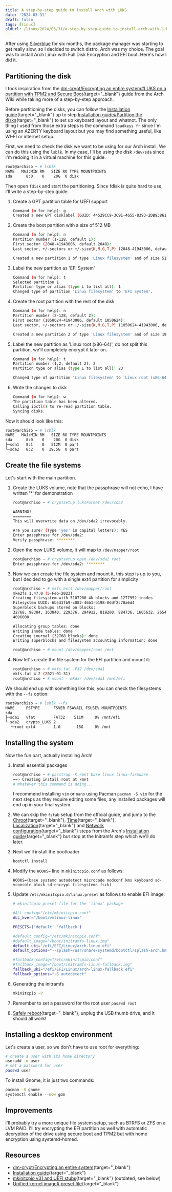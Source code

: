 ```yaml
---
title: A step-by-step guide to install Arch with LUKS
date: '2024-03-31'
draft: false
tags: [linux]
oldUrl: /linux/2024/03/31/a-step-by-step-guide-to-install-arch-with-luks
---
```

After using [Silverblue](https://quozul.dev/linux/2023/12/07/using-an-immuable-desktop) for six months, the package manager was starting to get really slow, so I decided to switch distro, Arch was my choice.
The goal was to install Arch Linux with Full Disk Encryption and EFI boot. Here's how I did it.

<!--more-->

## Partitioning the disk

I took inspiration from the [dm-crypt/Encrypting an entire system#LUKS on a partition with TPM2 and Secure Boot](https://wiki.archlinux.org/title/Dm-crypt/Encrypting_an_entire_system#LUKS_on_a_partition_with_TPM2_and_Secure_Boot){target="_blank"} guide from the Arch Wiki while taking more of a step-by-step approach.

Before partitioning the disks, you can follow the [Installation guide](https://wiki.archlinux.org/title/Installation_guide){target="_blank"} up to step [Installation guide#Partition the disks](https://wiki.archlinux.org/title/Installation_guide#Partition_the_disks){target="_blank"} to set up keyboard layout and whatnot. The only thing I used from those extra steps is the command `loadkeys fr` since I'm using an AZERTY keyboard layout but you may find something useful, like WI-FI or internet setup.

First, we need to check the disk we want to be using for our Arch install. We can do this using the `lsblk`. In my case, I'll be using the disk `/dev/sda` since I'm redoing it in a virtual machine for this guide.

```bash
root@archiso ~ # lsblk
NAME   MAJ:MIN RM   SIZE RO TYPE MOUNTPOINTS
sda      8:0    0    20G  0 disk
```

Then open `fdisk` and start the partitioning.
Since fdisk is quite hard to use, I'll write a step-by-step guide.

1. Create a GPT partition table for UEFI support
    ```bash
    Command (m for help): g
    Created a new GPT disklabel (GUID: 44529CC9-3C91-4655-8393-2DB938617FAA).
    ```

2. Create the boot partition with a size of 512 MB
    ```bash
    Command (m for help): n
    Partition number (1-128, default 1):
    First sector (2048-41943006, default 2048):
    Last sector, +/-sectors or +/-size{K,M,G,T,P} (2048-41943006, default 41940991): +512M
    
    Created a new partition 1 of type 'Linux filesystem' and of size 512 MiB.
    ```

3. Label the new partition as 'EFI System'
    ```bash
    Command (m for help): t
    Selected partition 1
    Partition type or alias (type L to list all): 1
    Changed type of partition 'Linux filesystem' to 'EFI System'.
    ```

4. Create the root partition with the rest of the disk
    ```bash
    Command (m for help): n
    Partition number (2-128, default 2):
    First sector (1050624-41943006, default 1050624):
    Last sector, +/-sectors or +/-size{K,M,G,T,P} (1050624-41943006, default 41940991):
    
    Created a new partition 2 of type 'Linux filesystem' and of size 19.5 GiB.
    ```

5. Label the new partition as 'Linux root (x86-64)', do not split this partition, we'll completely encrypt it later on.
    ```bash
    Command (m for help): t
    Partition number (1,2, default 2): 2
    Partition type or alias (type L to list all): 23
    
    Changed type of partition 'Linux filesystem' to 'Linux root (x86-64)'.
    ```

6. Write the changes to disk
    ```bash
    Command (m for help): w
    The partition table has been altered.
    Calling ioctl() to re-read partition table.
    Syncing disks.
    ```

Now it should look like this:

```bash
root@archiso ~ # lsblk
NAME   MAJ:MIN RM   SIZE RO TYPE MOUNTPOINTS
sda      8:0    0    20G  0 disk
├─sda1   8:1    0   512M  0 part
└─sda2   8:2    0  19.5G  0 part
```

## Create the file systems

Let's start with the main partition.

1. Create the LUKS volume, note that the passphrase will not echo, I have written '*' for demonstration
    ```bash
    root@archiso ~ # cryptsetup luksFormat /dev/sda2
    
    WARNING!
    ========
    This will overwrite data on /dev/sda2 irrevocably.
    
    Are you sure? (Type 'yes' in capital letters): YES
    Enter passphrase for /dev/sda2:
    Verify passphrase: ********
    ```

2. Open the new LUKS volume, it will map to `/dev/mapper/root`
    ```bash
    root@archiso ~ # cryptsetup open /dev/sda2 root
    Enter passphrase for /dev/sda2: ********
    ```
   
3. Now we can create the file system and mount it, this step is up to you, but I decided to go with a single ext4 partition for simplicity
    ```bash
    root@archiso ~ # mkfs.ext4 /dev/mapper/root
    mke2fs 1.47.0 (5-Feb-2023)
    Creating filesystem with 5107200 4k blocks and 1277952 inodes
    Filesystem UUID: 6b533fb9-c082-46b1-b198-0ddf2c78a6d4
    Superblock backups stored on blocks:
    32768, 98304, 163840, 229376, 294912, 819200, 884736, 1605632, 2654208,
    4096000
    
    Allocating group tables: done
    Writing inode tables: done
    Creating journal (32768 blocks): done
    Writing superblocks and filesystem accounting information: done
    
    root@archiso ~ # mount /dev/mapper/root /mnt
    ```

4. Now let's create the file system for the EFI partition and mount it:
    ```bash
    root@archiso ~ # mkfs.fat -F32 /dev/sda1
    mkfs.fat 4.2 (2021-01-31)
    root@archiso ~ # mount --mkdir /dev/sda1 /mnt/efi
    ```

We should end up with something like this, you can check the filesystems with the `--fs` option:
```bash
root@archiso ~ # lsblk --fs
NAME     FSTYPE      FSVER FSAVAIL FSUSE% MOUNTPOINTS
sda
├─sda1   vfat        FAT32    511M     0% /mnt/efi
└─sda2   crypto_LUKS 2    
  └─root ext4        1.0       18G     0% /mnt
```

## Installing the system

Now the fun part, actually installing Arch!

1. Install essential packages
    ```bash
    root@archiso ~ # pacstrap -K /mnt base linux linux-firmware
    ==> Creating install root at /mnt
    # Whatever this command is doing...
    ```
   I recommend installing `vim` or `nano` using Pacman `pacman -S vim` for the next steps as they require editing some files, any installed packages will end up in your final system.

2. We can skip the `fstab` setup from the official guide, and jump to the [Chroot](https://wiki.archlinux.org/title/Installation_guide#Chroot){target="_blank"}, [Time](https://wiki.archlinux.org/title/Installation_guide#Time){target="_blank"}, [Localization](https://wiki.archlinux.org/title/Installation_guide#Localization){target="_blank"} and [Network configuration](https://wiki.archlinux.org/title/Installation_guide#Network_configuration){target="_blank"} steps from the Arch's [Installation guide](https://wiki.archlinux.org/title/Installation_guide){target="_blank"} but stop at the Initramfs step which we'll do later.

3. Next we'll install the bootloader
    ```bash
    bootctl install
    ```

4. Modify the `HOOKS=` line in `mkinitcpio.conf` as follows:
    ```
    HOOKS=(base systemd autodetect microcode modconf kms keyboard sd-vconsole block sd-encrypt filesystems fsck)
    ```

5. Update `/etc/mkinitcpio.d/linux.preset` as follows to enable EFI image:
    ```bash
    # mkinitcpio preset file for the 'linux' package
    
    #ALL_config="/etc/mkinitcpio.conf"
    ALL_kver="/boot/vmlinuz-linux"
    
    PRESETS=('default' 'fallback')
    
    #default_config="/etc/mkinitcpio.conf"
    #default_image="/boot/initramfs-linux.img"
    default_uki="/efi/EFI/Linux/arch-linux.efi"
    default_options="--splash=/usr/share/systemd/bootctl/splash-arch.bmp"
    
    #fallback_config="/etc/mkinitcpio.conf"
    #fallback_image="/boot/initramfs-linux-fallback.img"
    fallback_uki="/efi/EFI/Linux/arch-linux-fallback.efi"
    fallback_options="-S autodetect"
    ```

6. Generating the initramfs
    ```bash
    mkinitcpio -P
    ```
   
7. Remember to set a password for the root user `passwd root`
8. [Safely reboot](https://wiki.archlinux.org/title/Installation_guide#Reboot){target="_blank"}, unplug the USB thumb drive, and it should all work!

## Installing a desktop environment

Let's create a user, so we don't have to use root for everything:

```bash
# create a user with its home directory
useradd -m user
# set a password for user
passwd user
```

To install Gnome, it is just two commands:

```bash
pacman -S gnome
systemctl enable --now gdm
```

## Improvements

I'll probably try a more unique file system setup, such as BTRFS or ZFS on a LVM RAID.
I'll try encrypting the EFI partition as well with automatic decryption of the drive using secure boot and TPM2 but with home encryption using systemd-homed.

## Resources

- [dm-crypt/Encrypting an entire system](https://wiki.archlinux.org/title/Dm-crypt/Encrypting_an_entire_system){target="_blank"}
- [Installation guide](https://wiki.archlinux.org/title/Installation_guide){target="_blank"}
- [mkinitcpio v31 and UEFI stubs](https://linderud.dev/blog/mkinitcpio-v31-and-uefi-stubs/){target="_blank"} (outdated, see below)
- [Unified kernel image#.preset file](https://wiki.archlinux.org/title/Unified_kernel_image#.preset_file){target="_blank"}

